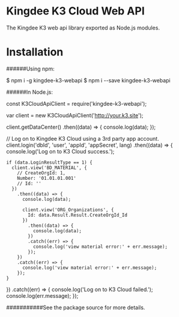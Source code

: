 Kingdee K3 Cloud Web API
===========================

The Kingdee K3 web api library exported as Node.js modules.

Installation
===========================

######Using npm:

$ npm i -g kingdee-k3-webapi
$ npm i --save kingdee-k3-webapi

######In Node.js:

const K3CloudApiClient = require('kingdee-k3-webapi');

var client = new K3CloudApiClient('http://your.k3.site');

client.getDataCenter()
  .then((data) => {
    console.log(data);
  });

// Log on to Kingdee K3 Cloud using a 3rd party app account.
client.login('dbId', 'user', 'appId', 'appSecret', lang)
  .then((data) => {
    console.log('Log on to K3 Cloud success.');
      
    if (data.LoginResultType == 1) {
      client.view('BD_MATERIAL', {
        // CreateOrgId: 1,
        Number: '01.01.01.001'
        // Id: ''
      })
        .then((data) => {
          console.log(data);

          client.view('ORG_Organizations', {
            Id: data.Result.Result.CreateOrgId_Id
          })
            .then((data) => {
              console.log(data);
            })
            .catch((err) => {
              console.log('view material error:' + err.message);
            });
        })
        .catch((err) => {
          console.log('view material error:' + err.message);
        });
    }
  })
  .catch((err) => {
    console.log('Log on to K3 Cloud failed.');
    console.log(err.message);
  });

###########See the package source for more details.